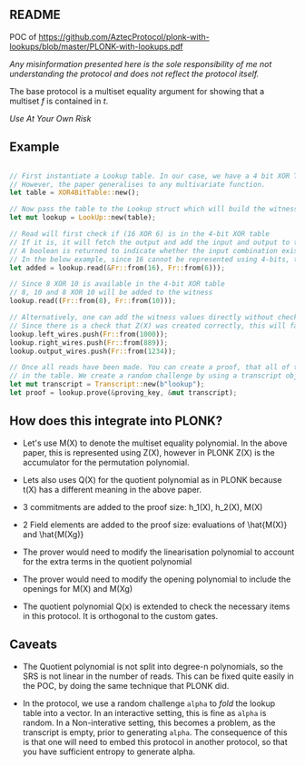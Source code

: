 ## README 

POC of https://github.com/AztecProtocol/plonk-with-lookups/blob/master/PLONK-with-lookups.pdf

_Any misinformation presented here is the sole responsibility of me not understanding the protocol and does not reflect the protocol itself._

The base protocol is a multiset equality argument for showing that a multiset _f_ is contained in _t_.

_Use At Your Own Risk_

## Example 

```rust

// First instantiate a Lookup table. In our case, we have a 4 bit XOR Table
// However, the paper generalises to any multivariate function.
let table = XOR4BitTable::new();

// Now pass the table to the Lookup struct which will build the witness accordingly depending on your reads
let mut lookup = LookUp::new(table);

// Read will first check if (16 XOR 6) is in the 4-bit XOR table
// If it is, it will fetch the output and add the input and output to the witness
// A boolean is returned to indicate whether the input combination existed
// In the below example, since 16 cannot be represented using 4-bits, the witness would not have changed.
let added = lookup.read(&Fr::from(16), Fr::from(6)));

// Since 8 XOR 10 is available in the 4-bit XOR table
// 8, 10 and 8 XOR 10 will be added to the witness
lookup.read((Fr::from(8), Fr::from(10)));

// Alternatively, one can add the witness values directly without checking the table.
// Since there is a check that Z(X) was created correctly, this will fail on the prover side, if the values added are inconsistent with the table.
lookup.left_wires.push(Fr::from(1000));
lookup.right_wires.push(Fr::from(889));
lookup.output_wires.push(Fr::from(1234));

// Once all reads have been made. You can create a proof, that all of the witness values are indeed
// in the table. We create a random challenge by using a transcript object.
let mut transcript = Transcript::new(b"lookup");
let proof = lookup.prove(&proving_key, &mut transcript); 

```

## How does this integrate into PLONK?

- Let's use M(X) to denote the multiset equality polynomial. In the above paper, this is represented using Z(X), however in PLONK Z(X) is the accumulator for the permutation polynomial.
- Lets also uses Q(X) for the quotient polynomial as in PLONK because t(X) has a different meaning in the above paper.


- 3 commitments are added to the proof size: h_1(X), h_2(X), M(X)
- 2 Field elements are added to the proof size: evaluations of \hat{M(X)} and \hat{M(Xg)}
- The prover would need to modify the linearisation polynomial to account for the extra terms in the quotient polynomial
- The prover would need to modify the opening polynomial to include the openings for M(X) and M(Xg)
- The quotient polynomial Q(x) is extended to check the necessary items in this protocol. It is orthogonal to the custom gates.


## Caveats

- The Quotient polynomial is not split into degree-n polynomials, so the SRS is not linear in the number of reads. This can be fixed quite easily in the POC, by doing the same technique that PLONK did.

- In the protocol, we use a random challenge `alpha` to _fold_ the lookup table into a vector. In an interactive setting, this is fine as `alpha` is random. In a Non-interative setting, this becomes a problem, as the transcript is empty, prior to generating `alpha`. The consequence of this is that one will need to embed this protocol in another protocol, so that you have sufficient entropy to generate alpha.